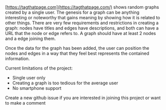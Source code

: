 [https://tagthatpage.com](https://tagthatpage.com/) shows random graphs created by a single user. The genesis for a graph can be anything interesting or noteworthy that gains meaning by showing how it is related to other things. There are very few requirements and restrictions in creating a graph: nodes have titles and edges have descriptions, and both can have a URL that the node or edge refers to. A graph should have at least 2 nodes and a edge joining them.

Once the data for the graph has been added, the user can position the nodes and edges in a way that they feel best represents the contained information.

Current limitations of the project:
* Single user only
* Creating a graph is too tedious for the average user
* No smartphone support

Create a new github issue if you are interested in joining this project or want to make a comment
